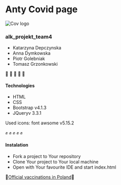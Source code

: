 # Anty Covid page
![Cov logo](https://marmonelectrical.com/wp-content/uploads/2020/05/covidCell.jpg)

### alk_projekt_team4
* Katarzyna Depczynska
* Anna Dymkowska
* Piotr Golebniak
* Tomasz Grzonkowski

:punch: :punch: :punch: :punch: :punch:

#### Technologies
* HTML
* CSS
* Bootstrap v4.1.3
* JQueryv 3.3.1

Used icons: font awsome v5.15.2

:fist: :fist: :fist: :fist: :fist:

#### Instalation
* Fork a project to Your repository
* Clone Your project to Your local machine
* Open with Your favourite IDE and start index.html

:metal:[Official vaccinations in Poland](https://www.gov.pl/web/szczepimysie):metal:
